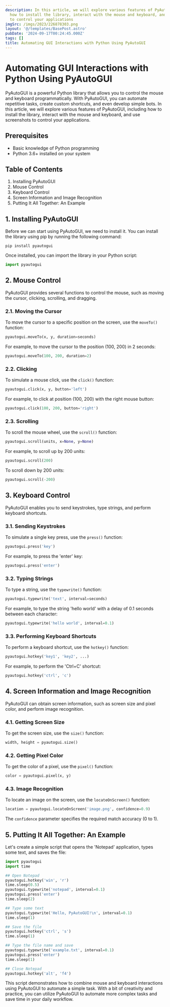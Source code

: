 ```yaml
---
description: In this article, we will explore various features of PyAutoGUI, including
  how to install the library, interact with the mouse and keyboard, and use screenshots
  to control your applications
imgSrc: /imgs/2023/226878303.png
layout: '@/templates/BasePost.astro'
pubDate: '2024-09-17T00:24:45.000Z'
tags: []
title: Automating GUI Interactions with Python Using PyAutoGUI
---
```


# Automating GUI Interactions with Python Using PyAutoGUI

PyAutoGUI is a powerful Python library that allows you to control the mouse and keyboard programmatically. With PyAutoGUI, you can automate repetitive tasks, create custom shortcuts, and even develop simple bots. In this article, we will explore various features of PyAutoGUI, including how to install the library, interact with the mouse and keyboard, and use screenshots to control your applications.

## Prerequisites

- Basic knowledge of Python programming
- Python 3.6+ installed on your system

## Table of Contents

1. Installing PyAutoGUI
2. Mouse Control
3. Keyboard Control
4. Screen Information and Image Recognition
5. Putting It All Together: An Example

## 1. Installing PyAutoGUI

Before we can start using PyAutoGUI, we need to install it. You can install the library using pip by running the following command:

```
pip install pyautogui
```

Once installed, you can import the library in your Python script:

```python
import pyautogui
```

## 2. Mouse Control

PyAutoGUI provides several functions to control the mouse, such as moving the cursor, clicking, scrolling, and dragging.

### 2.1. Moving the Cursor

To move the cursor to a specific position on the screen, use the `moveTo()` function:

```python
pyautogui.moveTo(x, y, duration=seconds)
```

For example, to move the cursor to the position (100, 200) in 2 seconds:

```python
pyautogui.moveTo(100, 200, duration=2)
```

### 2.2. Clicking

To simulate a mouse click, use the `click()` function:

```python
pyautogui.click(x, y, button='left')
```

For example, to click at position (100, 200) with the right mouse button:

```python
pyautogui.click(100, 200, button='right')
```

### 2.3. Scrolling

To scroll the mouse wheel, use the `scroll()` function:

```python
pyautogui.scroll(units, x=None, y=None)
```

For example, to scroll up by 200 units:

```python
pyautogui.scroll(200)
```

To scroll down by 200 units:

```python
pyautogui.scroll(-200)
```

## 3. Keyboard Control

PyAutoGUI enables you to send keystrokes, type strings, and perform keyboard shortcuts.

### 3.1. Sending Keystrokes

To simulate a single key press, use the `press()` function:

```python
pyautogui.press('key')
```

For example, to press the 'enter' key:

```python
pyautogui.press('enter')
```

### 3.2. Typing Strings

To type a string, use the `typewrite()` function:

```python
pyautogui.typewrite('text', interval=seconds)
```

For example, to type the string 'hello world' with a delay of 0.1 seconds between each character:

```python
pyautogui.typewrite('hello world', interval=0.1)
```

### 3.3. Performing Keyboard Shortcuts

To perform a keyboard shortcut, use the `hotkey()` function:

```python
pyautogui.hotkey('key1', 'key2', ...)
```

For example, to perform the 'Ctrl+C' shortcut:

```python
pyautogui.hotkey('ctrl', 'c')
```

## 4. Screen Information and Image Recognition

PyAutoGUI can obtain screen information, such as screen size and pixel color, and perform image recognition.

### 4.1. Getting Screen Size

To get the screen size, use the `size()` function:

```python
width, height = pyautogui.size()
```

### 4.2. Getting Pixel Color

To get the color of a pixel, use the `pixel()` function:

```python
color = pyautogui.pixel(x, y)
```

### 4.3. Image Recognition

To locate an image on the screen, use the `locateOnScreen()` function:

```python
location = pyautogui.locateOnScreen('image.png', confidence=0.9)
```

The `confidence` parameter specifies the required match accuracy (0 to 1).

## 5. Putting It All Together: An Example

Let's create a simple script that opens the 'Notepad' application, types some text, and saves the file:

```python
import pyautogui
import time

## Open Notepad
pyautogui.hotkey('win', 'r')
time.sleep(0.5)
pyautogui.typewrite('notepad', interval=0.1)
pyautogui.press('enter')
time.sleep(2)

## Type some text
pyautogui.typewrite('Hello, PyAutoGUI!\n', interval=0.1)
time.sleep(1)

## Save the file
pyautogui.hotkey('ctrl', 's')
time.sleep(1)

## Type the file name and save
pyautogui.typewrite('example.txt', interval=0.1)
pyautogui.press('enter')
time.sleep(1)

## Close Notepad
pyautogui.hotkey('alt', 'f4')

```

This script demonstrates how to combine mouse and keyboard interactions using PyAutoGUI to automate a simple task. With a bit of creativity and practice, you can utilize PyAutoGUI to automate more complex tasks and save time in your daily workflow.